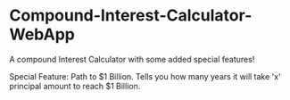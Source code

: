 # Compound-Interest-Calculator-WebApp
A compound Interest Calculator with some added special features!

Special Feature: Path to $1 Billion. 
Tells you how many years it will take 'x' principal amount to reach $1 Billion.

